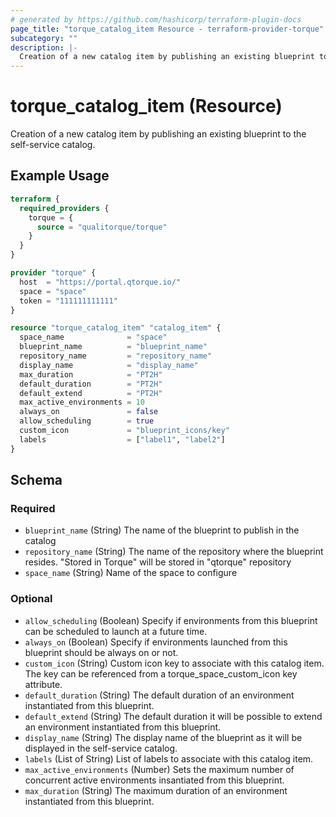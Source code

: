 ```yaml
---
# generated by https://github.com/hashicorp/terraform-plugin-docs
page_title: "torque_catalog_item Resource - terraform-provider-torque"
subcategory: ""
description: |-
  Creation of a new catalog item by publishing an existing blueprint to the self-service catalog.
---
```


# torque_catalog_item (Resource)

Creation of a new catalog item by publishing an existing blueprint to the self-service catalog.

## Example Usage

```terraform
terraform {
  required_providers {
    torque = {
      source = "qualitorque/torque"
    }
  }
}

provider "torque" {
  host  = "https://portal.qtorque.io/"
  space = "space"
  token = "111111111111"
}

resource "torque_catalog_item" "catalog_item" {
  space_name              = "space"
  blueprint_name          = "blueprint_name"
  repository_name         = "repository_name"
  display_name            = "display_name"
  max_duration            = "PT2H"
  default_duration        = "PT2H"
  default_extend          = "PT2H"
  max_active_environments = 10
  always_on               = false
  allow_scheduling        = true
  custom_icon             = "blueprint_icons/key"
  labels                  = ["label1", "label2"]
}
```

<!-- schema generated by tfplugindocs -->
## Schema

### Required

- `blueprint_name` (String) The name of the blueprint to publish in the catalog
- `repository_name` (String) The name of the repository where the blueprint resides. "Stored in Torque" will be stored in "qtorque" repository
- `space_name` (String) Name of the space to configure

### Optional

- `allow_scheduling` (Boolean) Specify if environments from this blueprint can be scheduled to launch at a future time.
- `always_on` (Boolean) Specify if environments launched from this blueprint should be always on or not.
- `custom_icon` (String) Custom icon key to associate with this catalog item. The key can be referenced from a torque_space_custom_icon key attribute.
- `default_duration` (String) The default duration of an environment instantiated from this blueprint.
- `default_extend` (String) The default duration it will be possible to extend an environment instantiated from this blueprint.
- `display_name` (String) The display name of the blueprint as it will be displayed in the self-service catalog.
- `labels` (List of String) List of labels to associate with this catalog item.
- `max_active_environments` (Number) Sets the maximum number of concurrent active environments insantiated from this blueprint.
- `max_duration` (String) The maximum duration of an environment instantiated from this blueprint.
